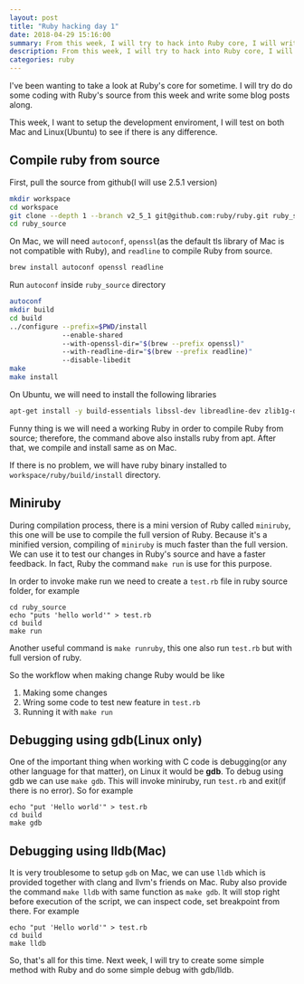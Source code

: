 ```yaml
---
layout: post
title: "Ruby hacking day 1"
date: 2018-04-29 15:16:00
summary: From this week, I will try to hack into Ruby core, I will write blog posts along
description: From this week, I will try to hack into Ruby core, I will write blog posts along
categories: ruby
---
```


I've been wanting to take a look at Ruby's core for sometime. I will try do do some coding with Ruby's source from this week and write some blog posts along.

This week, I want to setup the development enviroment, I will test on both Mac and Linux(Ubuntu) to see if there is any difference.

## Compile ruby from source

First, pull the source from github(I will use 2.5.1 version)

~~~~ bash
mkdir workspace
cd workspace
git clone --depth 1 --branch v2_5_1 git@github.com:ruby/ruby.git ruby_source
cd ruby_source
~~~~

On Mac, we will need `autoconf`, `openssl`(as the default tls library of Mac is not compatible with Ruby), and `readline` to compile Ruby from source.

~~~ bash
brew install autoconf openssl readline
~~~

Run `autoconf` inside `ruby_source` directory

~~~ bash
autoconf
mkdir build
cd build
../configure --prefix=$PWD/install
             --enable-shared 
             --with-openssl-dir="$(brew --prefix openssl)" 
             --with-readline-dir="$(brew --prefix readline)" 
             --disable-libedit
make
make install
~~~

On Ubuntu, we will need to install the following libraries

~~~ bash
apt-get install -y build-essentials libssl-dev libreadline-dev zlib1g-dev bison ruby
~~~

Funny thing is we will need a working Ruby in order to compile Ruby from source; therefore, the command above also installs ruby from apt. After that, we compile and install same as on Mac.

If there is no problem, we will have ruby binary installed to `workspace/ruby/build/install` directory.

## Miniruby
During compilation process, there is a mini version of Ruby called `miniruby`, this one will be use to compile the full version of Ruby. Because it's a minified version, compiling of `miniruby` is much faster than the full version. We can use it to test our changes in Ruby's source and have a faster feedback. In fact, Ruby the command `make run` is use for this purpose.

In order to invoke make run we need to create a `test.rb` file in ruby source folder, for example

~~~
cd ruby_source
echo "puts 'hello world'" > test.rb
cd build
make run
~~~

Another useful command is `make runruby`, this one also run `test.rb` but with full version of ruby.

So the workflow when making change Ruby would be like

1. Making some changes
2. Wring some code to test new feature in `test.rb`
3. Running it with `make run`

## Debugging using gdb(Linux only)

One of the important thing when working with C code is debugging(or any other language for that matter), on Linux it would be __gdb__.
To debug using gdb we can use `make gdb`. This will invoke miniruby, run `test.rb` and exit(if there is no error). So for example

~~~
echo "put 'Hello world'" > test.rb
cd build
make gdb
~~~

## Debugging using lldb(Mac)

It is very troublesome to setup `gdb` on Mac, we can use `lldb` which is provided together with clang and llvm's friends on Mac.
Ruby also provide the command `make lldb` with same function as `make gdb`. It will stop right before execution of the script, we can inspect code, set breakpoint from there. For example

~~~
echo "put 'Hello world'" > test.rb
cd build
make lldb
~~~

So, that's all for this time. Next week, I will try to create some simple method with Ruby and do some simple debug with gdb/lldb.
